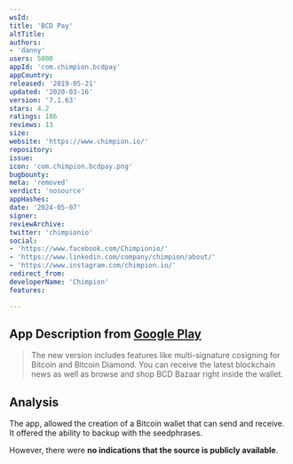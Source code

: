```yaml
---
wsId: 
title: 'BCD Pay'
altTitle: 
authors:
- 'danny'
users: 5000
appId: 'com.chimpion.bcdpay'
appCountry: 
released: '2019-05-21'
updated: '2020-03-16'
version: '7.1.63'
stars: 4.2
ratings: 186
reviews: 13
size: 
website: 'https://www.chimpion.io/'
repository: 
issue: 
icon: 'com.chimpion.bcdpay.png'
bugbounty: 
meta: 'removed'
verdict: 'nosource'
appHashes: 
date: '2024-05-07'
signer: 
reviewArchive: 
twitter: 'chimpionio'
social:
- 'https://www.facebook.com/Chimpionio/'
- 'https://www.linkedin.com/company/chimpion/about/'
- 'https://www.instagram.com/chimpion.io/'
redirect_from: 
developerName: 'Chimpion'
features: 

---
```


## App Description from [Google Play](https://play.google.com/store/apps/details?id=com.chimpion.bcdpay)

> The new version includes features like multi-signature cosigning for Bitcoin and Bitcoin Diamond. You can receive the latest blockchain news as well as browse and shop BCD Bazaar right inside the wallet.

## Analysis 

The app, allowed the creation of a Bitcoin wallet that can send and receive. 
It offered the ability to backup with the seedphrases. 

However, there were **no indications that the source is publicly available**. 
